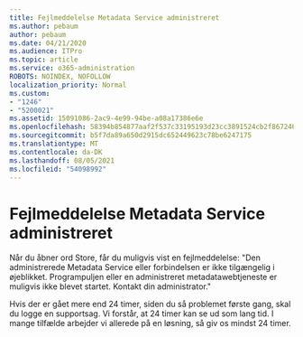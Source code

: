 ```yaml
---
title: Fejlmeddelelse Metadata Service administreret
ms.author: pebaum
author: pebaum
ms.date: 04/21/2020
ms.audience: ITPro
ms.topic: article
ms.service: o365-administration
ROBOTS: NOINDEX, NOFOLLOW
localization_priority: Normal
ms.custom:
- "1246"
- "5200021"
ms.assetid: 15091086-2ac9-4e99-94be-a08a17386e6e
ms.openlocfilehash: 58394b854877aaf2f537c33195193d23cc3891524cb2f867246ba4bf5f9e73a0
ms.sourcegitcommit: b5f7da89a650d2915dc652449623c78be6247175
ms.translationtype: MT
ms.contentlocale: da-DK
ms.lasthandoff: 08/05/2021
ms.locfileid: "54098992"
---
```

# <a name="managed-metadata-service-error-message"></a>Fejlmeddelelse Metadata Service administreret

Når du åbner ord Store, får du muligvis vist en fejlmeddelelse: "Den administrerede Metadata Service eller forbindelsen er ikke tilgængelig i øjeblikket. Programpuljen eller en administreret metadatawebtjeneste er muligvis ikke blevet startet. Kontakt din administrator."
  
Hvis der er gået mere end 24 timer, siden du så problemet første gang, skal du logge en supportsag. Vi forstår, at 24 timer kan se ud som lang tid. I mange tilfælde arbejder vi allerede på en løsning, så giv os mindst 24 timer.
  